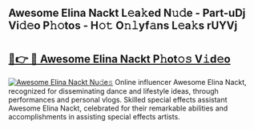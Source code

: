 ## Awesome Elina Nackt L𝚎a𝚔ed N𝚞𝚍e - Part-uDj Vi𝚍𝚎o P𝚑𝚘tos - H𝚘𝚝 O𝚗𝚕yf𝚊ns L𝚎a𝚔s rUYVj

# <h2><a href="http://kfdg7j0.oniu.top/?m=Awesome+Elina+Nackt">🔗👉 🔴 Awesome Elina Nackt P𝚑ot𝚘𝚜 V𝚒d𝚎o</a></h2>

[![Awesome Elina Nackt Nu𝚍e𝚜](https://i.imgur.com/0qMVB7G.gif)](http://kfdg7j0.oniu.top/?m=Awesome+Elina+Nackt)
Online influencer Awesome Elina Nackt, recognized for disseminating dance and lifestyle ideas, through performances and personal vlogs. Skilled special effects assistant Awesome Elina Nackt, celebrated for their remarkable abilities and accomplishments in assisting special effects artists.  
